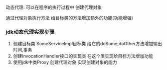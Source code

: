 动态代理: 可以在程序的执行过程中 创建代理对象

通过代理对象执行方法 给目标类的方法增加额外的功能(功能增强)

### jdk动态代理实现步骤
1. 创建目标类 SomeServiceImpl目标类 给它的doSome,doOther方法增加输出时间,事务
2. 创建InvocationHandler接口的实现类 在这个类实现给目标方法增加功能
3. 使用jdk中类Proxy 创建代理对象 实现创建对象的能力